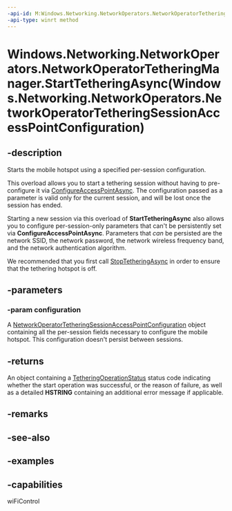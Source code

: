 ```yaml
---
-api-id: M:Windows.Networking.NetworkOperators.NetworkOperatorTetheringManager.StartTetheringAsync(Windows.Networking.NetworkOperators.NetworkOperatorTetheringSessionAccessPointConfiguration)
-api-type: winrt method
---
```


# Windows.Networking.NetworkOperators.NetworkOperatorTetheringManager.StartTetheringAsync(Windows.Networking.NetworkOperators.NetworkOperatorTetheringSessionAccessPointConfiguration)

<!--
public Windows.Foundation.IAsyncOperation<Windows.Networking.NetworkOperators.NetworkOperatorTetheringOperationResult> StartTetheringAsync (Windows.Networking.NetworkOperators.NetworkOperatorTetheringSessionAccessPointConfiguration configuration);
-->


## -description

Starts the mobile hotspot using a specified per-session configuration.

This overload allows you to start a tethering session without having to pre-configure it via [ConfigureAccessPointAsync](./networkoperatortetheringmanager_configureaccesspointasync_1399951422.md). The configuration passed as a parameter is valid only for the current session, and will be lost once the session has ended.

Starting a new session via this overload of **StartTetheringAsync** also allows you to configure per-session-only parameters that can't be persistently set via **ConfigureAccessPointAsync**. Parameters that *can* be persisted are the network SSID, the network password, the network wireless frequency band, and the network authentication algorithm.

We recommended that you first call [StopTetheringAsync](./networkoperatortetheringmanager_stoptetheringasync_1234797808.md) in order to ensure that the tethering hotspot is off.

## -parameters

### -param configuration

A [NetworkOperatorTetheringSessionAccessPointConfiguration](./networkoperatortetheringsessionaccesspointconfiguration.md) object containing all the per-session fields necessary to configure the mobile hotspot. This configuration doesn't persist between sessions. 

## -returns

An object containing a [TetheringOperationStatus](./tetheringoperationstatus.md) status code indicating whether the start operation was successful, or the reason of failure, as well as a detailed **HSTRING** containing an additional error message if applicable.

## -remarks

## -see-also

## -examples

## -capabilities
wiFiControl
